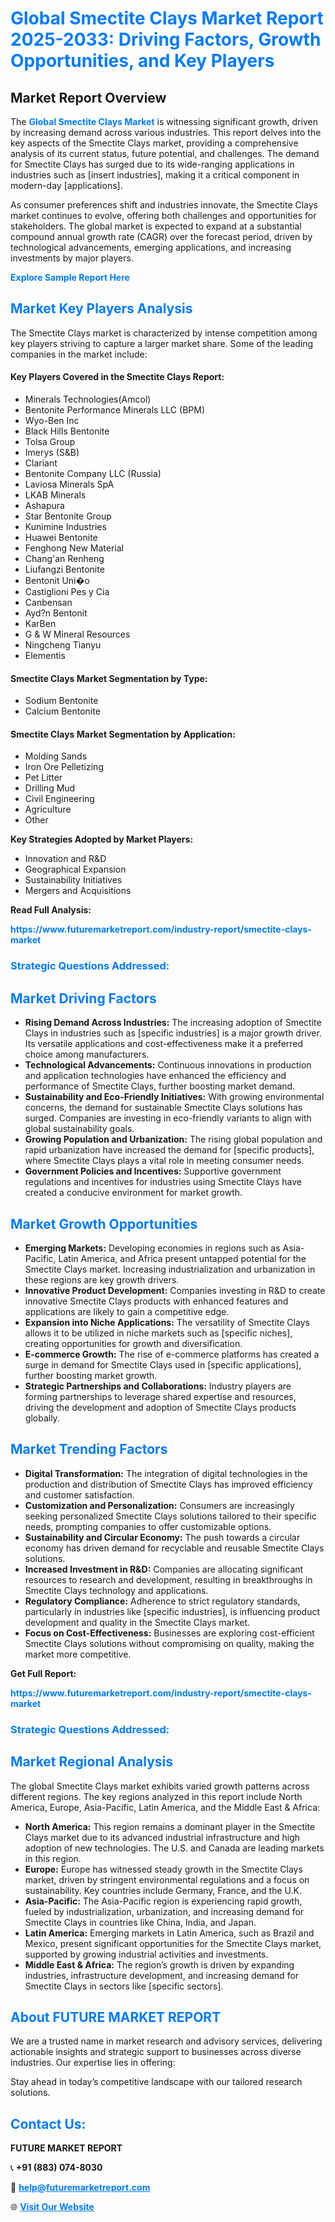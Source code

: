 <h1 style="color: #007BFF;">Global Smectite Clays Market Report 2025-2033: Driving Factors, Growth Opportunities, and Key Players</h1>

<section id="overview">
<h2>Market Report Overview</h2>
<p>The <a href="https://www.futuremarketreport.com/industry-report/smectite-clays-market" style="color: #007BFF; text-decoration: none;"><strong>Global Smectite Clays Market</strong></a> is witnessing significant growth, driven by increasing demand across various industries. This report delves into the key aspects of the Smectite Clays market, providing a comprehensive analysis of its current status, future potential, and challenges. The demand for Smectite Clays has surged due to its wide-ranging applications in industries such as [insert industries], making it a critical component in modern-day [applications].</p>
<p>As consumer preferences shift and industries innovate, the Smectite Clays market continues to evolve, offering both challenges and opportunities for stakeholders. The global market is expected to expand at a substantial compound annual growth rate (CAGR) over the forecast period, driven by technological advancements, emerging applications, and increasing investments by major players.</p>
</section>

<section id="overview">
<p><a href="https://www.futuremarketreport.com/request-sample/reportId=28686" style="color: #007BFF; text-decoration: none;"><strong>Explore Sample Report Here</strong></a></p>
</section>

<section id="key-players">
<h2 style="color: #007BFF;">Market Key Players Analysis</h2>
<p>The Smectite Clays market is characterized by intense competition among key players striving to capture a larger market share. Some of the leading companies in the market include:</p>
<h4>Key Players Covered in the Smectite Clays Report:</h4>
<ul><li>Minerals Technologies(Amcol)</li><li>Bentonite Performance Minerals LLC (BPM)</li><li>Wyo-Ben Inc</li><li>Black Hills Bentonite</li><li>Tolsa Group</li><li>Imerys (S&amp;B)</li><li>Clariant</li><li>Bentonite Company LLC (Russia)</li><li>Laviosa Minerals SpA</li><li>LKAB Minerals</li><li>Ashapura</li><li>Star Bentonite Group</li><li>Kunimine Industries</li><li>Huawei Bentonite</li><li>Fenghong New Material</li><li>Chang&#039;an Renheng</li><li>Liufangzi Bentonite</li><li>Bentonit Uni�o</li><li>Castiglioni Pes y Cia</li><li>Canbensan</li><li>Ayd?n Bentonit</li><li>KarBen</li><li>G &amp; W Mineral Resources</li><li>Ningcheng Tianyu</li><li>Elementis</li></ul>
<h4>Smectite Clays Market Segmentation by Type:</h4>
<ul><li>Sodium Bentonite</li><li>Calcium Bentonite</li></ul>

<h4>Smectite Clays Market Segmentation by Application:</h4>
<ul><li>Molding Sands</li><li>Iron Ore Pelletizing</li><li>Pet Litter</li><li>Drilling Mud</li><li>Civil Engineering</li><li>Agriculture</li><li>Other</li></ul>
<p><strong>Key Strategies Adopted by Market Players:</strong></p>
<ul>
<li>Innovation and R&D</li>
<li>Geographical Expansion</li>
<li>Sustainability Initiatives</li>
<li>Mergers and Acquisitions</li>
</ul>
</section>

<section>
<p><strong>Read Full Analysis: </strong></p><a href="https://www.futuremarketreport.com/industry-report/smectite-clays-market" style="color: #007BFF; text-decoration: none;"><strong>https://www.futuremarketreport.com/industry-report/smectite-clays-market</strong></a>
<h3 style="color: #007BFF;">Strategic Questions Addressed:</h3>
</section>

<section id="driving-factors">
<h2 style="color: #007BFF;">Market Driving Factors</h2>
<ul>
<li><strong>Rising Demand Across Industries:</strong> The increasing adoption of Smectite Clays in industries such as [specific industries] is a major growth driver. Its versatile applications and cost-effectiveness make it a preferred choice among manufacturers.</li>
<li><strong>Technological Advancements:</strong> Continuous innovations in production and application technologies have enhanced the efficiency and performance of Smectite Clays, further boosting market demand.</li>
<li><strong>Sustainability and Eco-Friendly Initiatives:</strong> With growing environmental concerns, the demand for sustainable Smectite Clays solutions has surged. Companies are investing in eco-friendly variants to align with global sustainability goals.</li>
<li><strong>Growing Population and Urbanization:</strong> The rising global population and rapid urbanization have increased the demand for [specific products], where Smectite Clays plays a vital role in meeting consumer needs.</li>
<li><strong>Government Policies and Incentives:</strong> Supportive government regulations and incentives for industries using Smectite Clays have created a conducive environment for market growth.</li>
</ul>
</section>

<section id="growth-opportunities">
<h2 style="color: #007BFF;">Market Growth Opportunities</h2>
<ul>
<li><strong>Emerging Markets:</strong> Developing economies in regions such as Asia-Pacific, Latin America, and Africa present untapped potential for the Smectite Clays market. Increasing industrialization and urbanization in these regions are key growth drivers.</li>
<li><strong>Innovative Product Development:</strong> Companies investing in R&D to create innovative Smectite Clays products with enhanced features and applications are likely to gain a competitive edge.</li>
<li><strong>Expansion into Niche Applications:</strong> The versatility of Smectite Clays allows it to be utilized in niche markets such as [specific niches], creating opportunities for growth and diversification.</li>
<li><strong>E-commerce Growth:</strong> The rise of e-commerce platforms has created a surge in demand for Smectite Clays used in [specific applications], further boosting market growth.</li>
<li><strong>Strategic Partnerships and Collaborations:</strong> Industry players are forming partnerships to leverage shared expertise and resources, driving the development and adoption of Smectite Clays products globally.</li>
</ul>
</section>

<section id="trending-factors">
<h2 style="color: #007BFF;">Market Trending Factors</h2>
<ul>
<li><strong>Digital Transformation:</strong> The integration of digital technologies in the production and distribution of Smectite Clays has improved efficiency and customer satisfaction.</li>
<li><strong>Customization and Personalization:</strong> Consumers are increasingly seeking personalized Smectite Clays solutions tailored to their specific needs, prompting companies to offer customizable options.</li>
<li><strong>Sustainability and Circular Economy:</strong> The push towards a circular economy has driven demand for recyclable and reusable Smectite Clays solutions.</li>
<li><strong>Increased Investment in R&D:</strong> Companies are allocating significant resources to research and development, resulting in breakthroughs in Smectite Clays technology and applications.</li>
<li><strong>Regulatory Compliance:</strong> Adherence to strict regulatory standards, particularly in industries like [specific industries], is influencing product development and quality in the Smectite Clays market.</li>
<li><strong>Focus on Cost-Effectiveness:</strong> Businesses are exploring cost-efficient Smectite Clays solutions without compromising on quality, making the market more competitive.</li>
</ul>
</section>

<section>
<p><strong>Get Full Report: </strong></p><a href="https://www.futuremarketreport.com/industry-report/smectite-clays-market" style="color: #007BFF; text-decoration: none;"><strong>https://www.futuremarketreport.com/industry-report/smectite-clays-market</strong></a>
<h3 style="color: #007BFF;">Strategic Questions Addressed:</h3>
</section>


<section id="regional-analysis">
<h2 style="color: #007BFF;">Market Regional Analysis</h2>
<p>The global Smectite Clays market exhibits varied growth patterns across different regions. The key regions analyzed in this report include North America, Europe, Asia-Pacific, Latin America, and the Middle East & Africa:</p>
<ul>
<li><strong>North America:</strong> This region remains a dominant player in the Smectite Clays market due to its advanced industrial infrastructure and high adoption of new technologies. The U.S. and Canada are leading markets in this region.</li>
<li><strong>Europe:</strong> Europe has witnessed steady growth in the Smectite Clays market, driven by stringent environmental regulations and a focus on sustainability. Key countries include Germany, France, and the U.K.</li>
<li><strong>Asia-Pacific:</strong> The Asia-Pacific region is experiencing rapid growth, fueled by industrialization, urbanization, and increasing demand for Smectite Clays in countries like China, India, and Japan.</li>
<li><strong>Latin America:</strong> Emerging markets in Latin America, such as Brazil and Mexico, present significant opportunities for the Smectite Clays market, supported by growing industrial activities and investments.</li>
<li><strong>Middle East & Africa:</strong> The region’s growth is driven by expanding industries, infrastructure development, and increasing demand for Smectite Clays in sectors like [specific sectors].</li>
</ul>
</section>

<footer>
<h2 style="color: #007BFF;">About FUTURE MARKET REPORT</h2>
<p>We are a trusted name in market research and advisory services, delivering actionable insights and strategic support to businesses across diverse industries. Our expertise lies in offering:</p>

<p>Stay ahead in today’s competitive landscape with our tailored research solutions.</p>

<h2 style="color: #007BFF;">Contact Us:</h2>
<p><strong>FUTURE MARKET REPORT</strong></p>
<p>📞 <strong>+91 (883) 074-8030</strong></p>
<p>📧 <strong><a href="mailto:help@futuremarketreport.com" style="color: #007BFF;">help@futuremarketreport.com</a></strong></p>
<p>🌐 <strong><a href="https://www.futuremarketreport.com/" style="color: #007BFF;">Visit Our Website</a></strong></p>
</footer>